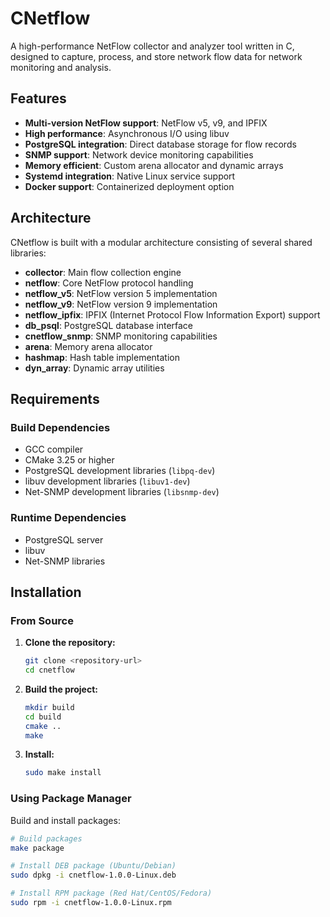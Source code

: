 # CNetflow

A high-performance NetFlow collector and analyzer tool written in C, designed to capture, process, and store network
flow data for network monitoring and analysis.

## Features

- **Multi-version NetFlow support**: NetFlow v5, v9, and IPFIX
- **High performance**: Asynchronous I/O using libuv
- **PostgreSQL integration**: Direct database storage for flow records
- **SNMP support**: Network device monitoring capabilities
- **Memory efficient**: Custom arena allocator and dynamic arrays
- **Systemd integration**: Native Linux service support
- **Docker support**: Containerized deployment option

## Architecture

CNetflow is built with a modular architecture consisting of several shared libraries:

- **collector**: Main flow collection engine
- **netflow**: Core NetFlow protocol handling
- **netflow_v5**: NetFlow version 5 implementation
- **netflow_v9**: NetFlow version 9 implementation
- **netflow_ipfix**: IPFIX (Internet Protocol Flow Information Export) support
- **db_psql**: PostgreSQL database interface
- **cnetflow_snmp**: SNMP monitoring capabilities
- **arena**: Memory arena allocator
- **hashmap**: Hash table implementation
- **dyn_array**: Dynamic array utilities

## Requirements

### Build Dependencies

- GCC compiler
- CMake 3.25 or higher
- PostgreSQL development libraries (`libpq-dev`)
- libuv development libraries (`libuv1-dev`)
- Net-SNMP development libraries (`libsnmp-dev`)

### Runtime Dependencies

- PostgreSQL server
- libuv
- Net-SNMP libraries

## Installation

### From Source

1. **Clone the repository:**
   ```bash
   git clone <repository-url>
   cd cnetflow
   ```

2. **Build the project:**
   ```bash
   mkdir build
   cd build
   cmake ..
   make
   ```

3. **Install:**
   ```bash
   sudo make install
   ```

### Using Package Manager

Build and install packages:

```bash
# Build packages
make package

# Install DEB package (Ubuntu/Debian)
sudo dpkg -i cnetflow-1.0.0-Linux.deb

# Install RPM package (Red Hat/CentOS/Fedora)
sudo rpm -i cnetflow-1.0.0-Linux.rpm